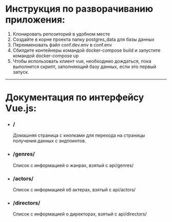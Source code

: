 # Инструкция по разворачиванию приложения: #
1. Клонировать репозиторий в удобном месте
2. Создайте в корне проекта папку postgres_data для базы данных
3. Переименовать файл conf.dev.env в conf.env
3. Сбилдите контейнеры командой docker-compose build и запустите командой docker-compose up
4. Чтобы использовать клиент vue, необходимо дождаться, пока выполнится скрипт, заполняющий базу данных, если это первый запуск.
----------------------
# Документация по интерфейсу Vue.js: #
* ### / ###
   Домашняя страница с кнопками для перехода на страницы получения данных с эндпоинтов.
* ### /genres/ ###
   Список с информацией о жанрах, взятый с api/genres/
* ### /actors/ ###
   Список с информацией об актерах, взятый с api/actors/
* ### /directors/ ###
   Список с информацией о директорах, взятый с api/directors/
